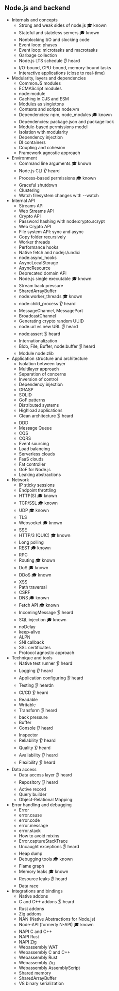## Node.js and backend

- Internals and concepts
  - Strong and weak sides of node.js 🎓 known
  - Stateful and stateless servers 🎓 known
  - Nonblocking I/O and slocking code
  - Event loop: phases
  - Event loop: microtasks and macrotasks
  - Garbage collection 
  - Node.js LTS schedule 👂 heard
  - I/O-bound, CPU-bound, memory-bound tasks 
  - Interactive applications (close to real-time) 
- Modularity, layers and dependencies
  - CommonJS modules 
  - ECMAScript modules 
  - node:module 
  - Caching in CJS and ESM 
  - Modules as singletons 
  - Contexts and scripts node:vm 
  - Dependencies: npm, node_modules 🎓 known
  - Dependencies: package.json and package lock
  - Module-based permissions model
  - Isolation with modularity 
  - Dependency injection 
  - DI containers
  - Coupling and cohesion
  - Framework agnostic approach
- Environment
  - Command line arguments 🎓 known
  - Node.js CLI 👂 heard
  - Process-based permissions 🎓 known
  - Graceful shutdown
  - Clustering
  - Watch filesystem changes with --watch
- Internal API
  - Streams API
  - Web Streams API
  - Crypto API
  - Password hashing with node:crypto.scrypt
  - Web Crypto API
  - File system API: sync and async
  - Copy folder recursively
  - Worker threads
  - Performance hooks
  - Native fetch and nodejs/undici
  - node:async_hooks 
  - AsyncLocalStorage 
  - AsyncResource 
  - Deprecated domain API
  - Node.js single executable 🎓 known
  - Stream back pressure
  - SharedArrayBuffer
  - node:worker_threads 🎓 known
  - node:child_process 👂 heard
  - MessageChannel, MessagePort 
  - BroadcastChannel 
  - Generating crypto random UUID
  - node:url vs new URL 👂 heard
  - node:assert 👂 heard
  - Internationalization
  - Blob, File, Buffer, node:buffer 👂 heard
  - Module node:zlib
- Application structure and architecture
  - Isolation between layer
  - Multilayer approach
  - Separation of concerns
  - Inversion of control
  - Dependency injection
  - GRASP 
  - SOLID 
  - GoF patterns
  - Distributed systems
  - Highload applications
  - Clean architecture 👂 heard
  - DDD
  - Message Queue 
  - CQS
  - CQRS
  - Event sourcing
  - Load balancing
  - Serverless clouds 
  - FaaS clouds
  - Fat controller
  - GoF for Node.js
  - Leaking abstractions
- Network
  - IP sticky sessions
  - Endpoint throttling
  - HTTP(S) 🎓 known
  - TCP/SSL 🎓 known
  - UDP 🎓 known
  - TLS
  - Websocket 🎓 known
  - SSE
  - HTTP/3 (QUIC) 🎓 known
  - Long polling
  - REST 🎓 known
  - RPC
  - Routing 🎓 known
  - DoS 🎓 known
  - DDoS 🎓 known
  - XSS
  - Path traversal
  - CSRF
  - DNS 🎓 known
  - Fetch API 🎓 known
  - IncomingMessage 👂 heard
  - SQL injection 🎓 known
  - noDelay
  - keep-alive
  - ALPN
  - SNI callback
  - SSL certificates 
  - Protocol agnostic approach 
- Technique and tools
  - Native test runner 👂 heard
  - Logging 👂 heard
  - Application configuring 👂 heard
  - Testing 👂 heardn
  - CI/CD 👂 heard
  - Readable 
  - Writable 
  - Transform 👂 heard
  - back pressure
  - Buffer
  - Console 👂 heard
  - Inspector 
  - Reliability 👂 heard
  - Quality 👂 heard
  - Availability 👂 heard
  - Flexibility 👂 heard
- Data access
  - Data access layer 👂 heard
  - Repository 👂 heard
  - Active record
  - Query builder
  - Object-Relational Mapping
- Error handling and debugging
  - Error 
  - error.cause 
  - error.code 
  - error.message 
  - error.stack 
  - How to avoid mixins
  - Error.captureStackTrace
  - Uncaught exceptions 👂 heard
  - Heap dump 
  - Debugging tools 🎓 known
  - Flame graph
  - Memory leaks 🎓 known
  - Resource leaks 👂 heard
  - Data race 
- Integrations and bindings
  - Native addons 
  - C and C++ addons 👂 heard
  - Rust addons
  - Zig addons
  - NAN (Native Abstractions for Node.js)
  - Node-API (formerly N-API) 🎓 known
  - NAPI C and C++
  - NAPI Rust
  - NAPI Zig
  - Webassembly WAT
  - Webassembly C and C++
  - Webassembly Rust
  - Webassembly Zig
  - Webassembly AssemblyScript
  - Shared memory
  - SharedArrayBuffer
  - V8 binary serialization 